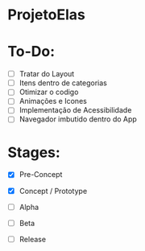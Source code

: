 # ProjetoElas

# To-Do:

- [ ] Tratar do Layout
- [ ] Itens dentro de categorias
- [ ] Otimizar o codigo
- [ ] Animações e Icones
- [ ] Implementação de Acessibilidade
- [ ] Navegador imbutido dentro do App

# Stages:
- [x] Pre-Concept
- [x] Concept / Prototype
- [ ] Alpha
- [ ] Beta
- [ ] Release
 
